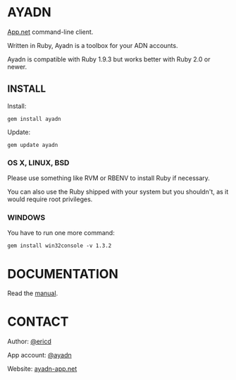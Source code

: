 AYADN
=====

[App.net](http://app.net) command-line client.

Written in Ruby, Ayadn is a toolbox for your ADN accounts.

Ayadn is compatible with Ruby 1.9.3 but works better with Ruby 2.0 or newer.  

## INSTALL

Install:

`gem install ayadn`  

Update:

`gem update ayadn`

### OS X, LINUX, BSD

Please use something like RVM or RBENV to install Ruby if necessary.

You can also use the Ruby shipped with your system but you shouldn't, as it would require root privileges.

### WINDOWS

You have to run one more command:

`gem install win32console -v 1.3.2`

# DOCUMENTATION

Read the [manual](https://github.com/ericdke/na/blob/master/MANUAL.md).

# CONTACT

Author: [@ericd](http://app.net/ericd)

App account: [@ayadn](http://app.net/ayadn)

Website: [ayadn-app.net](http://ayadn-app.net)
